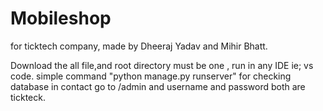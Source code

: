 # Mobileshop
for ticktech company, made by Dheeraj Yadav and Mihir Bhatt.

Download the all file,and root directory must be one , run in any IDE ie; vs code. simple command "python manage.py runserver" for checking database in contact go to /admin and username and 
password both are tickteck.

